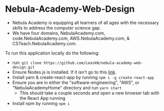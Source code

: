# Nebula-Academy-Web-Design
- Nebula Academy is equipping all learners of all ages with the necessary skills to address the computer science gap. 
- We have four domains, NebulaAcademy.com, code.NebulaAcademy.com, AWS.NebulaAcademy.com, & CSTeach.NebulaAcademy.com.  

To run this application locally do the following:
- run: `git clone https://github.com/LeaskN/nebula-academy-web-design.git`
- Ensure Nodes.js is installed. If it isn't go to this [link](https://nodejs.org/en/download/).
- Install yarn & create-react-app by running `npm i -g create-react-app`
- Ensure you are in either the "software-engineering", "AWS", or "NebulaAcademyHome" directory and run `yarn start`
    - This should take a couple seconds and open a new browser tab with the React App running
- Install npm by running `npm i`